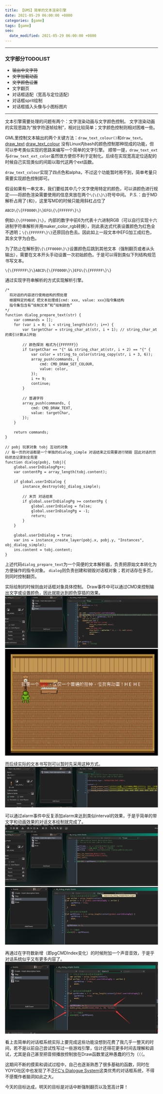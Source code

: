 ```yaml
---
title: 【GMS】简单的文本渲染引擎
date: 2021-05-29 06:00:00 +0800
categories: [game]
tags: [game]
seo:
  date_modified: 2021-05-29 06:00:00 +0800
---
```


------------

### 文字部分TODOLIST ###

- ~~输出中文字符~~
- ~~文字加载动画~~
- ~~文字颜色设置~~
- 文字翻页
- 对话框适配（宽高与定位适配）
- 对话框sprit绘制
- 对话框插入头像与小图标图片

------------

文本引擎需要处理的问题有两个：文字渲染动画与文字颜色控制。
文字渲染动画的实现思路为“按字符逐帧绘制”，相对比较简单；文字颜色控制则相对困难一些。

GML里控制文本输出的两个关键方法：`draw_text_colour()`和`draw_text`。
[draw_text](https://manual.yoyogames.com/#t=GameMaker_Language%2FGML_Reference%2FDrawing%2FText%2Fdraw_text.htm&rhsearch=draw_text)
[draw_text_colour](https://manual.yoyogames.com/#t=GameMaker_Language%2FGML_Reference%2FDrawing%2FText%2Fdraw_text_colour.htm&rhsearch=draw_text)
没有Linux内bash的颜色控制那种现成的功能，但可以参考类似实现的思路来编写一个简单的文字引擎。
顺带一提，`draw_text_ext`与`draw_text_ext_color`虽然很方便但不利于定制化。后续在实现宽高定位适配的时候自己实现类似的间距以取代这两个ext函数。

`draw_text_colour`实现了四点色和alpha，不过这个功能暂时用不到，简单考量只需要实现颜色控制即可。

假设如果有一串文本，我们要给其中几个文字使用特定的颜色，可以讲颜色进行规定——将颜色渲染需要使用的信息夹放在两个`\{\{\}\}`符号中间。
P.S.：由于MD解析占用了`{`和`}`，这里写MD的时候只能用斜杠占位了

```
ABCD\{\{FF0000\}\}EFG\{\{FFFFFF\}\}
```

例如`\{\{FF0000\}\}`，内部的数字中前6为代表十六进制RGB（可以自行实现十六进制字符串解析并用maker_color_rgb转换），则此表达式代表设置颜色为红色全不透明；`\{\{FFFFFF\}\}`还原回白色去。因此如上一段文本中EFG加工成红色，其余文字为白色。

为了防止在解析到`\{\{FF0000\}\}`设置颜色后跳到其他文本（强制翻页或者从头输出），需要在文本开头手动设置一次初始颜色。于是可以得到类似下列结构规范书写文本。

```
\{\{FFFFFF\}\}ABCD\{\{FF0000\}\}EFG\{\{FFFFFF\}\}
```


通过实现字符串解析的方式实现解析引擎。

```
/*
  将对话的内容进行使用结构的预处理
  根据特定的格式 把文本处理成{cmd: xxx, value: xxx}指令集结构
  指令集包含有“绘制文本”和“绘制颜色”
*/ 
function dialog_prepare_text(str) {
    var commands = [];
    for (var i = 0; i < string_length(str); i++) {
        var targetChar = string_char_at(str, i + 1); // string_char_at的索引计算从1开始
    
        // 颜色探测 格式为{{FFFFFF}}
        if targetChar == "{" && string_char_at(str, i + 2) == "{" {
            var color = string_to_color(string_copy(str, i + 3, 6));
            array_push(commands, {
                cmd: CMD_DRAW_SET_COLOUR,
                value: color,
            });
            i += 9;
            continue;
        }
        
        // 普通字符
        array_push(commands, {
            cmd: CMD_DRAW_TEXT,
            value: targetChar,
        });
    }
    
    return commands;
}

// pobj 玩家对象 tobj 互动的对象
// 每一页的对话都是一个单独的dialog_simple 对话结束之后需要进行销毁 因此对话的页码状态记录到全局里
function dialog(pobj, tobj){
    global.userInDialogPg++;
    var contentPg = array_length(tobj.content);

    if global.userInDialog {
        instance_destroy(obj_dialog_simple);

        // 末页 对话结束
        if global.userInDialogPg >= contentPg {         
            global.userInDialog = false;
            global.userInDialogPg = -1;
            return;
        }
    }

    global.userInDialog = true;
    var ins = instance_create_layer(pobj.x, pobj.y, "Instances", obj_dialog_simple);
    ins.content = tobj.content;
}
```

上述代码`dialog_prepare_text`为一个简便的文本解析器，负责把原始文本转化为方便操作的指令对象。
`dialog`则负责创建和销毁对话框对象；若对话存在多页，则同时控制翻页。

实际绘制的时候则由对话框对象具体控制。
Draw事件中可以通过CMD来控制输出文字或设置颜色，因此就能达到颜色穿插的效果。
![2021052902](/assets/img/post/2021052902.png)
![2021052903](/assets/img/post/2021052903.png)

而后续实际的文本书写则可以暂时先采用这种方式。
![2021052901](/assets/img/post/2021052901.png)

可以通过alarm事件中反复添加alarm来达到类似interval的效果，于是乎简单的带文字和动画效果的对话文本绘制就完成了。
![2021052904](/assets/img/post/2021052904.png)
![2021052905](/assets/img/post/2021052905.png)

再通过在字符数新增（即pgCMDIndex变化）的时候附加一个声音音效，于是乎对话系统似乎又有更多内容了。
![2021052906](/assets/img/post/2021052906.png)

看上去简单的对话框系统实际上要完成这些功能没想到花费了我几乎一整天的时间，若不是以前自己尝试性写过一些游戏引擎，估计还得花更多时间去理解和调试，尤其是自己甚至把音频播放控制放在Draw函数里这种愚蠢的行为（（（。

这期间不断的摸索和调试过程中，自己也逐渐熟悉了很多基础的函数，同时在YOYO社区中也发现了不乏[FC's Dialogue System](https://marketplace.yoyogames.com/assets/6076/fc-s-dialogue-system)这类优秀的对话框系统，不得不感慨作者脑洞如此之大。

今天的目标达成，明天的目标是对话中断强制翻页以及宽高计算！